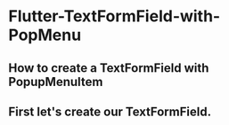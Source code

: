 # Flutter-TextFormField-with-PopMenu
## How to create a TextFormField with PopupMenuItem
## First let's create our TextFormField.


